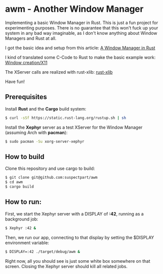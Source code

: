 # awm - Another Window Manager

Implementing a basic Window Manager in Rust. This is just a fun project for experimenting purposes. There is no guarantee that this won't fuck up your system in any bad way imaginable, as I don't know anything about Window Managers and Rust at all. 

I got the basic idea and setup from this article: [A Window Manager in Rust](http://kintaro.github.io/rust/window-manager-in-rust-01/)

I kind of translated some C-Code to Rust to make the basic example work: [Window creation/X11 ](http://rosettacode.org/wiki/Window_creation/X11#Xlib)

The XServer calls are realized with rust-xlib: [rust-xlib](https://github.com/servo/rust-xlib/)  

Have fun!

## Prerequisites

Install **Rust** and the **Cargo** build system:

```sh
$ curl -sSf https://static.rust-lang.org/rustup.sh | sh
```

Install the **Xephyr** server as a test XServer for the Window Manager (assuming Arch with **pacman**):

```sh
$ sudo pacman -Su xorg-server-xephyr
```

## How to build

Clone this repository and use cargo to build:

```sh
$ git clone git@github.com:suspectpart/awm 
$ cd awm 
$ cargo build 
```

## How to run: 

First, we start the Xephyr server with a DISPLAY of **:42**, running as a background job:

```sh
$ Xephyr :42 &  
```

Then, we run our app, connecting to that display by setting the $DISPLAY environment variable:
 
```sh
$ DISPLAY=:42 ./target/debug/awm &
```

Right now, all you should see is just some white box somewhere on that screen. Closing the Xephyr server should kill all related jobs.
